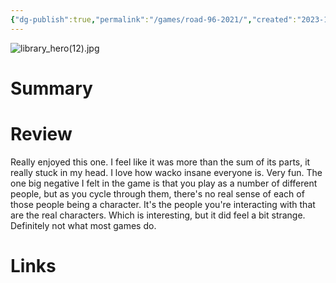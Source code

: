 ```yaml
---
{"dg-publish":true,"permalink":"/games/road-96-2021/","created":"2023-12-08","updated":"2024-08-05"}
---
```



![library_hero(12).jpg](/img/user/Attachments/library_hero(12).jpg)

# Summary

# Review

Really enjoyed this one. I feel like it was more than the sum of its parts, it really stuck in my head. I love how wacko insane everyone is. Very fun. The one big negative I felt in the game is that you play as a number of different people, but as you cycle through them, there's no real sense of each of those people being a character. It's the people you're interacting with that are the real characters. Which is interesting, but it did feel a bit strange. Definitely not what most games do.

# Links
